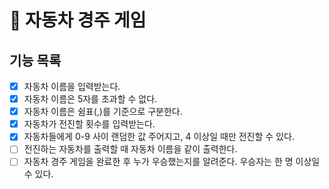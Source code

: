 # 🏁 자동차 경주 게임
## 기능 목록
- [x] 자동차 이름을 입력받는다.
- [x] 자동차 이름은 5자를 초과할 수 없다.
- [x] 자동차 이름은 쉼표(,)를 기준으로 구분한다.
- [x] 자동차가 전진할 횟수를 입력받는다.
- [x] 자동차들에게 0-9 사이 랜덤한 값 주어지고, 4 이상일 때만 전진할 수 있다.
- [ ] 전진하는 자동차를 출력할 때 자동차 이름을 같이 출력한다.
- [ ] 자동차 경주 게임을 완료한 후 누가 우승했는지를 알려준다. 우승자는 한 명 이상일 수 있다.